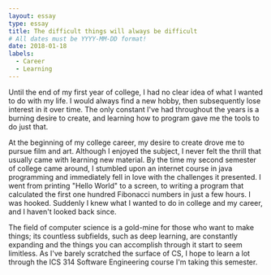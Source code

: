 ```yaml
---
layout: essay
type: essay
title: The difficult things will always be difficult
# All dates must be YYYY-MM-DD format!
date: 2018-01-18
labels:
  - Career
  - Learning
---
```


Until the end of my first year of college, I had no clear idea of what I wanted to do with my life. I would always find a new hobby, then subsequently lose interest in it over time. The only constant I've had throughout the years is a burning desire to create, and learning how to program gave me the tools to do just that.

At the beginning of my college career, my desire to create drove me to pursue film and art. Although I enjoyed the subject, I never felt the thrill that usually came with learning new material. By the time my second semester of college came around, I stumbled upon an internet course in java programming and immediately fell in love with the challenges it presented. I went from printing "Hello World" to a screen, to writing a program that calculated the first one hundred Fibonacci numbers in just a few hours. I was hooked. Suddenly I knew what I wanted to do in college and my career, and I haven't looked back since.

The field of computer science is a gold-mine for those who want to make things; its countless subfields, such as deep learning, are constantly expanding and the things you can accomplish through it start to seem limitless. As I've barely scratched the surface of CS, I hope to learn a lot through the ICS 314 Software Engineering course I'm taking this semester.
